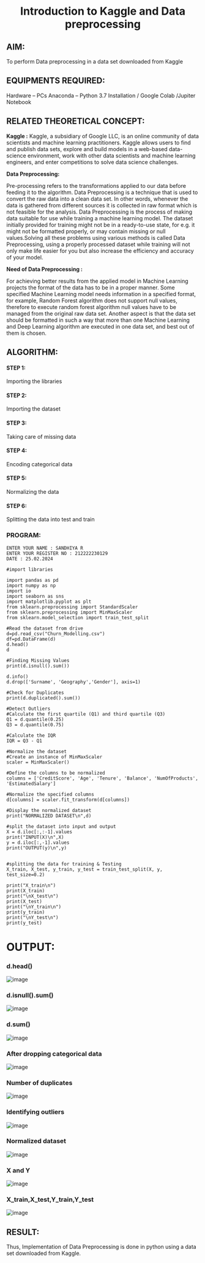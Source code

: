<H1 ALIGN =CENTER> Introduction to Kaggle and Data preprocessing</H1>

## AIM:

To perform Data preprocessing in a data set downloaded from Kaggle

## EQUIPMENTS REQUIRED:
Hardware – PCs
Anaconda – Python 3.7 Installation / Google Colab /Jupiter Notebook

## RELATED THEORETICAL CONCEPT:

**Kaggle :**
Kaggle, a subsidiary of Google LLC, is an online community of data scientists and machine learning practitioners. Kaggle allows users to find and publish data sets, explore and build models in a web-based data-science environment, work with other data scientists and machine learning engineers, and enter competitions to solve data science challenges.

**Data Preprocessing:**

Pre-processing refers to the transformations applied to our data before feeding it to the algorithm. Data Preprocessing is a technique that is used to convert the raw data into a clean data set. In other words, whenever the data is gathered from different sources it is collected in raw format which is not feasible for the analysis.
Data Preprocessing is the process of making data suitable for use while training a machine learning model. The dataset initially provided for training might not be in a ready-to-use state, for e.g. it might not be formatted properly, or may contain missing or null values.Solving all these problems using various methods is called Data Preprocessing, using a properly processed dataset while training will not only make life easier for you but also increase the efficiency and accuracy of your model.

**Need of Data Preprocessing :**

For achieving better results from the applied model in Machine Learning projects the format of the data has to be in a proper manner. Some specified Machine Learning model needs information in a specified format, for example, Random Forest algorithm does not support null values, therefore to execute random forest algorithm null values have to be managed from the original raw data set.
Another aspect is that the data set should be formatted in such a way that more than one Machine Learning and Deep Learning algorithm are executed in one data set, and best out of them is chosen.


## ALGORITHM:
#### STEP 1:
Importing the libraries<BR>
#### STEP 2:
Importing the dataset<BR>
#### STEP 3:
Taking care of missing data<BR>
#### STEP 4:
Encoding categorical data<BR>
#### STEP 5:
Normalizing the data<BR>
#### STEP 6:
Splitting the data into test and train<BR>

###  PROGRAM:
```
ENTER YOUR NAME : SANDHIYA R
ENTER YOUR REGISTER NO : 212222230129
DATE : 25.02.2024
```
```
#import libraries

import pandas as pd
import numpy as np
import io
import seaborn as sns
import matplotlib.pyplot as plt
from sklearn.preprocessing import StandardScaler
from sklearn.preprocessing import MinMaxScaler
from sklearn.model_selection import train_test_split

#Read the dataset from drive
d=pd.read_csv("Churn_Modelling.csv")
df=pd.DataFrame(d)
d.head()
d

#Finding Missing Values
print(d.isnull().sum())

d.info()
d.drop(['Surname', 'Geography','Gender'], axis=1)

#Check for Duplicates
print(d.duplicated().sum())

#Detect Outliers
#Calculate the first quartile (Q1) and third quartile (Q3)
Q1 = d.quantile(0.25)
Q3 = d.quantile(0.75)

#Calculate the IQR
IQR = Q3 - Q1

#Normalize the dataset
#Create an instance of MinMaxScaler
scaler = MinMaxScaler()

#Define the columns to be normalized
columns = ['CreditScore', 'Age', 'Tenure', 'Balance', 'NumOfProducts', 'EstimatedSalary']

#Normalize the specified columns
d[columns] = scaler.fit_transform(d[columns])

#Display the normalized dataset
print("NORMALIZED DATASET\n",d)

#split the dataset into input and output
X = d.iloc[:,:-1].values
print("INPUT(X)\n",X)
y = d.iloc[:,-1].values
print("OUTPUT(y)\n",y)


#splitting the data for training & Testing
X_train, X_test, y_train, y_test = train_test_split(X, y, test_size=0.2)

print("X_train\n")
print(X_train)
print("\nX_test\n")
print(X_test)
print("\nY_train\n")
print(y_train)
print("\nY_test\n")
print(y_test)
```

# OUTPUT:
### d.head()
![image](https://github.com/SandhiyaR1/Ex-1-NN/assets/113497571/60c5490b-fb05-4188-a282-9c54b39ee54e)
### d.isnull().sum()
![image](https://github.com/SandhiyaR1/Ex-1-NN/assets/113497571/82e978f7-ad98-41aa-bdd8-74ac109db495)
### d.sum()
![image](https://github.com/SandhiyaR1/Ex-1-NN/assets/113497571/c844b913-128c-44cf-aa30-4eec860395eb)
### After dropping categorical data
![image](https://github.com/SandhiyaR1/Ex-1-NN/assets/113497571/d6957cb5-1fd0-4b9c-8093-1c342dfd9635)
### Number of duplicates
![image](https://github.com/SandhiyaR1/Ex-1-NN/assets/113497571/030892a6-0d89-425d-9dbb-d13f333ba8bc)
### Identifying outliers
![image](https://github.com/SandhiyaR1/Ex-1-NN/assets/113497571/d861be26-f8d1-4304-93bf-a59e2e3bafc5)
### Normalized dataset
![image](https://github.com/SandhiyaR1/Ex-1-NN/assets/113497571/64271293-d348-4105-9233-7efd98c04446)
### X and Y
![image](https://github.com/SandhiyaR1/Ex-1-NN/assets/113497571/b2d5b3ef-d10d-4adf-bde7-69dd6775d2aa)
### X_train,X_test,Y_train,Y_test
![image](https://github.com/SandhiyaR1/Ex-1-NN/assets/113497571/9be50cad-bf08-4c49-ab7c-553d3142bf02)



## RESULT:
Thus, Implementation of Data Preprocessing is done in python  using a data set downloaded from Kaggle.


